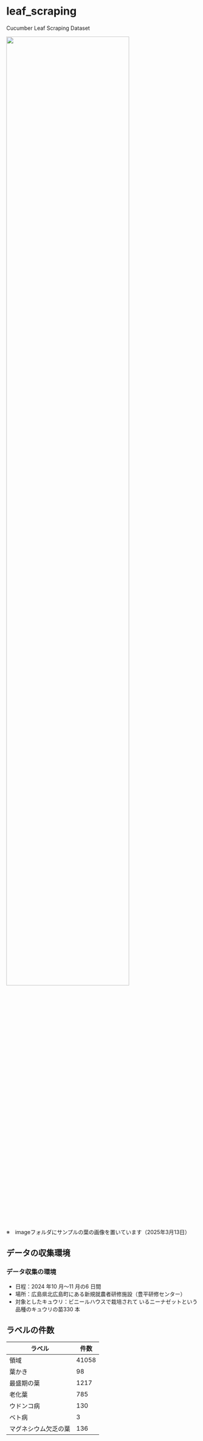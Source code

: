 # leaf_scraping
Cucumber Leaf Scraping Dataset

<img src="https://github.com/user-attachments/assets/303375de-496e-4e38-a410-b94b5c454c52" width="80%">

※　imageフォルダにサンプルの葉の画像を置いています（2025年3月13日）

## データの収集環境
### データ収集の環境
- 日程：2024 年10 月～11 月の6 日間
- 場所：広島県北広島町にある新規就農者研修施設（豊平研修センター）
- 対象としたキュウリ：ビニールハウスで栽培されて
いるニーナゼットという品種のキュウリの苗330 本

## ラベルの件数
| ラベル  | 件数 |
| ------------- | ------------- |
| 領域  | 41058 |
| 葉かき  | 98 |
| 最盛期の葉  | 1217 |
| 老化葉  | 785 |
| ウドンコ病  | 130 |
| ベト病  | 3 |
| マグネシウム欠乏の葉  | 136 |
